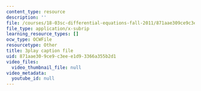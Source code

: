 ```yaml
---
content_type: resource
description: ''
file: /courses/18-03sc-differential-equations-fall-2011/871aae309ce9c3eee1d93366a355b2d1_tVzaX9u6YAE.srt
file_type: application/x-subrip
learning_resource_types: []
ocw_type: OCWFile
resourcetype: Other
title: 3play caption file
uid: 871aae30-9ce9-c3ee-e1d9-3366a355b2d1
video_files:
  video_thumbnail_file: null
video_metadata:
  youtube_id: null
---
```

